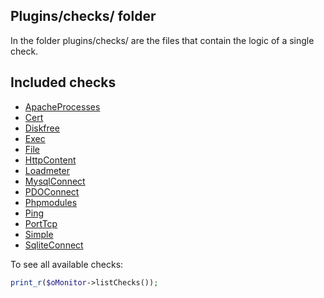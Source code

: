 <html>
<div class="hero">
    <h2>Plugins/checks/ folder</h2>
    In the folder plugins/checks/ are the files that contain the logic of a single check.
</div>
</html>

## Included checks ##

- [ApacheProcesses](apacheprocesses.md)
- [Cert](cert.md)
- [Diskfree](diskfree.md)
- [Exec](exec.md)
- [File](file.md)
- [HttpContent](httpcontent.md)
- [Loadmeter](loadmeter.md)
- [MysqlConnect](mysqlconnect.md)
- [PDOConnect](pdoconnect.md)
- [Phpmodules](phpmodules.md)
- [Ping](ping.md)
- [PortTcp](porttcp.md)
- [Simple](simple.md)
- [SqliteConnect](sqliteconnect.md)

To see all available checks:

```php
print_r($oMonitor->listChecks());
```

